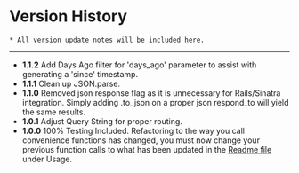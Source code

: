 Version History
====
    * All version update notes will be included here.
----

* **1.1.2** Add Days Ago filter for 'days_ago' parameter to assist with generating a 'since' timestamp.
* **1.1.1** Clean up JSON.parse.
* **1.1.0** Removed json response flag as it is unnecessary for Rails/Sinatra integration. Simply adding .to_json on a proper json respond_to will yield the same results.
* **1.0.1** Adjust Query String for proper routing.
* **1.0.0** 100% Testing Included. Refactoring to the way you call convenience functions has changed, you must now change
        your previous function calls to what has been updated in the [Readme file](https://github.com/JMolinaro/usabilla_api/blob/master/README.md) under Usage.
